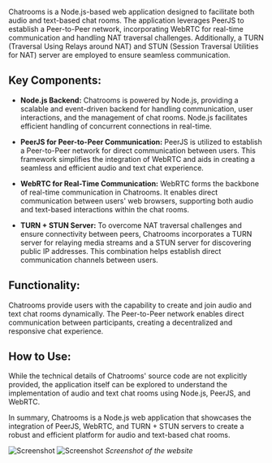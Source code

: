 Chatrooms is a Node.js-based web application designed to facilitate both audio and text-based chat rooms. The application leverages PeerJS to establish a Peer-to-Peer network, incorporating WebRTC for real-time communication and handling NAT traversal challenges. Additionally, a TURN (Traversal Using Relays around NAT) and STUN (Session Traversal Utilities for NAT) server are employed to ensure seamless communication.

## Key Components:

- **Node.js Backend:**
  Chatrooms is powered by Node.js, providing a scalable and event-driven backend for handling communication, user interactions, and the management of chat rooms. Node.js facilitates efficient handling of concurrent connections in real-time.

- **PeerJS for Peer-to-Peer Communication:**
  PeerJS is utilized to establish a Peer-to-Peer network for direct communication between users. This framework simplifies the integration of WebRTC and aids in creating a seamless and efficient audio and text chat experience.

- **WebRTC for Real-Time Communication:**
  WebRTC forms the backbone of real-time communication in Chatrooms. It enables direct communication between users' web browsers, supporting both audio and text-based interactions within the chat rooms.

- **TURN + STUN Server:**
  To overcome NAT traversal challenges and ensure connectivity between peers, Chatrooms incorporates a TURN server for relaying media streams and a STUN server for discovering public IP addresses. This combination helps establish direct communication channels between users.

## Functionality:

Chatrooms provide users with the capability to create and join audio and text chat rooms dynamically. The Peer-to-Peer network enables direct communication between participants, creating a decentralized and responsive chat experience.

## How to Use:

While the technical details of Chatrooms' source code are not explicitly provided, the application itself can be explored to understand the implementation of audio and text chat rooms using Node.js, PeerJS, and WebRTC.

In summary, Chatrooms is a Node.js web application that showcases the integration of PeerJS, WebRTC, and TURN + STUN servers to create a robust and efficient platform for audio and text-based chat rooms.

![Screenshot](assets/posts/2019-08-02-chat-rooms/1.webp "Screenshot")
![Screenshot](assets/posts/2019-08-02-chat-rooms/2.webp "Screenshot")
*Screenshot of the website*